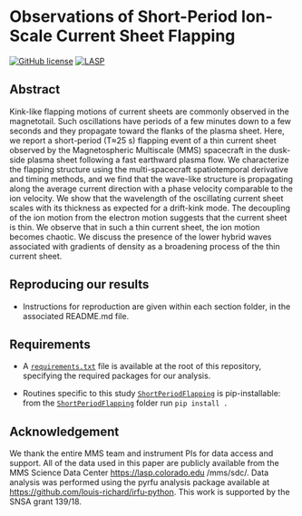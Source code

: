 # Observations of Short-Period Ion-Scale Current Sheet Flapping
[![GitHub license](https://img.shields.io/badge/license-Apache_2.0-blue.svg)](LICENSE) [![LASP](https://img.shields.io/badge/datasets-MMS_SDC-orange.svg)](https://lasp.colorado.edu/mms/sdc/)

## Abstract

 Kink-like flapping motions of current sheets are commonly observed in the magnetotail. Such
  oscillations have periods of a few minutes down to a few seconds and they propagate toward the flanks of the plasma sheet. Here, we report a short-period (T≈25 s) flapping event of a thin current sheet observed by the Magnetospheric Multiscale (MMS) spacecraft in the dusk-side plasma sheet following a fast earthward plasma flow. We characterize the flapping structure using the multi-spacecraft spatiotemporal derivative and timing methods, and we find that the wave-like structure is propagating along the average current direction with a phase velocity comparable to the ion velocity. We show that the wavelength of the oscillating current sheet scales with its thickness as expected for a drift-kink mode. The decoupling of the ion motion from the electron motion suggests that the current sheet is thin. We observe that in such a thin current sheet, the ion motion becomes chaotic. We discuss the presence of the lower hybrid waves associated with gradients of density as a broadening process of the thin current sheet.

## Reproducing our results
- Instructions for reproduction are given within each section folder, in the associated README.md
 file.

## Requirements
- A [`requirements.txt`](./requirements.txt) file is available at the root of this repository, specifying the
 required
 packages for our analysis.

- Routines specific to this study [`ShortPeriodFlapping`](./ShortPeriodFlapping) is pip-installable: from the [`ShortPeriodFlapping`](./ShortPeriodFlapping) folder run `pip install .`


## Acknowledgement
We thank the entire MMS team and instrument PIs for data access and support. All of the data used
 in this paper are publicly available from the MMS Science Data Center https://lasp.colorado.edu
 /mms/sdc/. Data analysis was performed using the pyrfu analysis package available at https://github.com/louis-richard/irfu-python. This work is supported by the SNSA grant 139/18.
